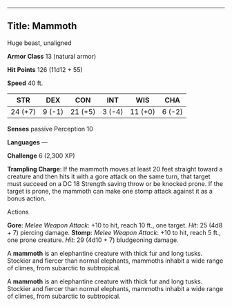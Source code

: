 -------------------------
Title: Mammoth
-------------------------


Huge beast, unaligned

**Armor Class** 13 (natural armor)

**Hit Points** 126 (11d12 + 55)

**Speed** 40 ft.

| STR    | DEX     | CON     | INT     | WIS     | CHA
|---------| -------- |--------- |--------- |---------| --------
| 24 (+7)   | 9 (-1)   | 21 (+5)   | 3 (-4)   | 11 (+0)   | 6 (-2)

**Senses** passive Perception 10

**Languages** —

**Challenge** 6 (2,300 XP)


**Trampling Charge**: If the mammoth moves at least 20 feet straight
toward a creature and then hits it with a gore attack on the same
turn, that target must succeed on a DC 18 Strength saving throw or
be knocked prone. If the target is prone, the mammoth can make one
stomp attack against it as a bonus action.


Actions

**Gore**: *Melee Weapon Attack*: +10 to hit, reach 10 ft.,
one target. *Hit*: 25 (4d8 + 7) piercing damage.
**Stomp**: *Melee Weapon Attack*: +10 to hit, reach 5 ft., one
prone creature. *Hit*: 29 (4d10 + 7) bludgeoning damage.

A **mammoth** is an elephantine creature with thick fur and long tusks.
Stockier and fiercer than normal elephants, mammoths inhabit a wide
range of climes, from subarctic to subtropical.

A **mammoth** is an elephantine creature with thick fur and long tusks.
Stockier and fiercer than normal elephants, mammoths inhabit a wide
range of climes, from subarctic to subtropical.

